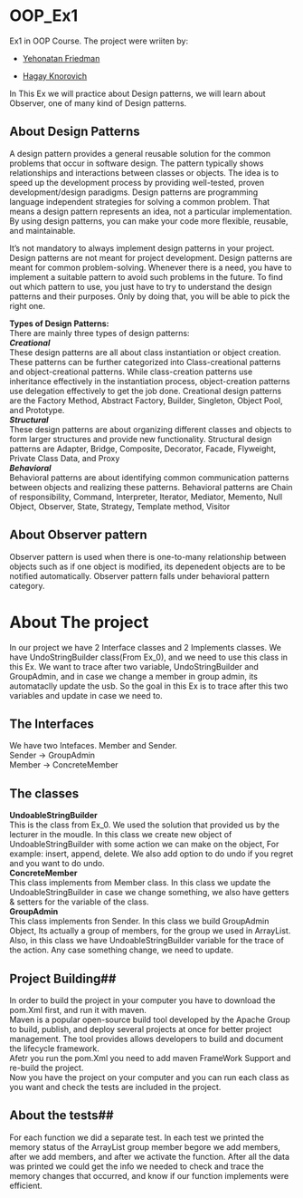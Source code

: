 # OOP_Ex1
Ex1 in OOP Course.
The project were wriiten by:
- [Yehonatan Friedman](https://github.com/YehonatanFr?tab=repositories)
+ [Hagay Knorovich](https://github.com/hagayknoro)

In This Ex we will practice about Design patterns, we will learn about Observer, one of many kind of Design patterns.
## About Design Patterns
A design pattern provides a general reusable solution for the common problems that occur in software design. The pattern typically shows relationships and interactions between classes or objects. The idea is to speed up the development process by providing well-tested, proven development/design paradigms. Design patterns are programming language independent strategies for solving a common problem. That means a design pattern represents an idea, not a particular implementation. By using design patterns, you can make your code more flexible, reusable, and maintainable.

It’s not mandatory to always implement design patterns in your project. Design patterns are not meant for project development. Design patterns are meant for common problem-solving. Whenever there is a need, you have to implement a suitable pattern to avoid such problems in the future. To find out which pattern to use, you just have to try to understand the design patterns and their purposes. Only by doing that, you will be able to pick the right one. 

**Types of Design Patterns:**   
There are mainly three types of design patterns:     
***Creational***    
These design patterns are all about class instantiation or object creation. These patterns can be further categorized into Class-creational patterns and object-creational patterns. While class-creation patterns use inheritance effectively in the instantiation process, object-creation patterns use delegation effectively to get the job done. 
Creational design patterns are the Factory Method, Abstract Factory, Builder, Singleton, Object Pool, and Prototype.    
***Structural***    
These design patterns are about organizing different classes and objects to form larger structures and provide new functionality. 
Structural design patterns are Adapter, Bridge, Composite, Decorator, Facade, Flyweight, Private Class Data, and Proxy    
***Behavioral***     
Behavioral patterns are about identifying common communication patterns between objects and realizing these patterns. 
Behavioral patterns are Chain of responsibility, Command, Interpreter, Iterator, Mediator, Memento, Null Object, Observer, State, Strategy, Template method, Visitor    
## About Observer pattern
Observer pattern is used when there is one-to-many relationship between objects such as if one object is modified, its depenedent objects are to be notified automatically. Observer pattern falls under behavioral pattern category.    
# About The project   
In our project we have 2 Interface classes and 2 Implements classes. We have UndoStringBuilder class(From Ex_0), and we need to use this class in this Ex. We want to trace after two variable, UndoStringBuilder and GroupAdmin, and in case we change a member in group admin, its automataclly update the usb.
So the goal in this Ex is to trace after this two variables and update in case we need to.    
## The Interfaces
We have two Intefaces. Member and Sender.   
Sender -> GroupAdmin    
Member -> ConcreteMember   
## The classes   
**UndoableStringBuilder**    
This is the class from Ex_0. We used the solution that provided us by the lecturer in the moudle. In this class we create new object of UndoableStringBuilder with some action we can make on the object, For example: insert, append, delete. We also add option to do undo if you regret and you want to do undo.    
**ConcreteMember**    
This class implements from Member class. In this class we update the UndoableStringBuilder in case we change something, we also have getters & setters for the variable of the class.   
**GroupAdmin**    
This class implements fron Sender. In this class we build GroupAdmin Object, Its actually a group of members, for the group we used in ArrayList. Also, in this class we have UndoableStringBuilder variable for the trace of the action. Any case something change, we need to update.    
## Project Building##    
In order to build the project in your computer you have to download the pom.Xml first, and run it with maven.     
Maven is a popular open-source build tool developed by the Apache Group to build, publish, and deploy several projects at once for better project management. The tool provides allows developers to build and document the lifecycle framework.     
Afetr you run the pom.Xml you need to add maven FrameWork Support and re-build the project.     
Now you have the project on your computer and you can run each class as you want and check the tests are included in the project.    
## About the tests##    
For each function we did a separate test. In each test we printed the memory status of the ArrayList group member begore we add members, after we add members, and after we activate the function. After all the data was printed we could get the info we needed to check and trace the memory changes that occurred, and know if our function implements were efficient.  
